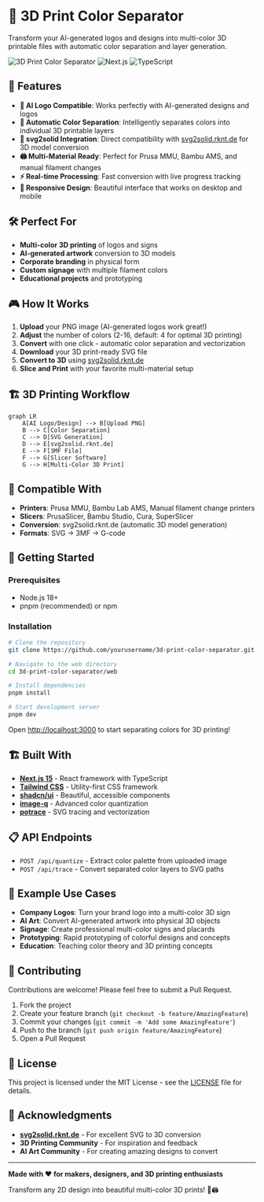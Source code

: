 # 🎨 3D Print Color Separator

Transform your AI-generated logos and designs into multi-color 3D printable files with automatic color separation and layer generation.

![3D Print Color Separator](https://img.shields.io/badge/3D%20Printing-Multi--Color-blue?style=for-the-badge)
![Next.js](https://img.shields.io/badge/Next.js-15-black?style=for-the-badge&logo=next.js)
![TypeScript](https://img.shields.io/badge/TypeScript-Ready-blue?style=for-the-badge&logo=typescript)

## 🚀 Features

- **🎯 AI Logo Compatible**: Works perfectly with AI-generated designs and logos
- **🌈 Automatic Color Separation**: Intelligently separates colors into individual 3D printable layers
- **🔧 svg2solid Integration**: Direct compatibility with [svg2solid.rknt.de](https://svg2solid.rknt.de/) for 3D model conversion
- **🖨️ Multi-Material Ready**: Perfect for Prusa MMU, Bambu AMS, and manual filament changes
- **⚡ Real-time Processing**: Fast conversion with live progress tracking
- **📱 Responsive Design**: Beautiful interface that works on desktop and mobile

## 🛠️ Perfect For

- **Multi-color 3D printing** of logos and signs
- **AI-generated artwork** conversion to 3D models
- **Corporate branding** in physical form
- **Custom signage** with multiple filament colors
- **Educational projects** and prototyping

## 🎮 How It Works

1. **Upload** your PNG image (AI-generated logos work great!)
2. **Adjust** the number of colors (2-16, default: 4 for optimal 3D printing)
3. **Convert** with one click - automatic color separation and vectorization
4. **Download** your 3D print-ready SVG file
5. **Convert to 3D** using [svg2solid.rknt.de](https://svg2solid.rknt.de/)
6. **Slice and Print** with your favorite multi-material setup

## 🏗️ 3D Printing Workflow

```mermaid
graph LR
    A[AI Logo/Design] --> B[Upload PNG]
    B --> C[Color Separation]
    C --> D[SVG Generation]
    D --> E[svg2solid.rknt.de]
    E --> F[3MF File]
    F --> G[Slicer Software]
    G --> H[Multi-Color 3D Print]
```

## 🔧 Compatible With

- **Printers**: Prusa MMU, Bambu Lab AMS, Manual filament change printers
- **Slicers**: PrusaSlicer, Bambu Studio, Cura, SuperSlicer
- **Conversion**: svg2solid.rknt.de (automatic 3D model generation)
- **Formats**: SVG → 3MF → G-code

## 🚀 Getting Started

### Prerequisites
- Node.js 18+ 
- pnpm (recommended) or npm

### Installation

```bash
# Clone the repository
git clone https://github.com/yourusername/3d-print-color-separator.git

# Navigate to the web directory
cd 3d-print-color-separator/web

# Install dependencies
pnpm install

# Start development server
pnpm dev
```

Open [http://localhost:3000](http://localhost:3000) to start separating colors for 3D printing!

## 🏗️ Built With

- **[Next.js 15](https://nextjs.org/)** - React framework with TypeScript
- **[Tailwind CSS](https://tailwindcss.com/)** - Utility-first CSS framework
- **[shadcn/ui](https://ui.shadcn.com/)** - Beautiful, accessible components
- **[image-q](https://github.com/ibezkrovnyi/image-quantization)** - Advanced color quantization
- **[potrace](https://www.npmjs.com/package/potrace)** - SVG tracing and vectorization

## 📋 API Endpoints

- `POST /api/quantize` - Extract color palette from uploaded image
- `POST /api/trace` - Convert separated color layers to SVG paths

## 🎨 Example Use Cases

- **Company Logos**: Turn your brand logo into a multi-color 3D sign
- **AI Art**: Convert AI-generated artwork into physical 3D objects  
- **Signage**: Create professional multi-color signs and placards
- **Prototyping**: Rapid prototyping of colorful designs and concepts
- **Education**: Teaching color theory and 3D printing concepts

## 🤝 Contributing

Contributions are welcome! Please feel free to submit a Pull Request.

1. Fork the project
2. Create your feature branch (`git checkout -b feature/AmazingFeature`)
3. Commit your changes (`git commit -m 'Add some AmazingFeature'`)
4. Push to the branch (`git push origin feature/AmazingFeature`)
5. Open a Pull Request

## 📄 License

This project is licensed under the MIT License - see the [LICENSE](LICENSE) file for details.

## 🙏 Acknowledgments

- **[svg2solid.rknt.de](https://svg2solid.rknt.de/)** - For excellent SVG to 3D conversion
- **3D Printing Community** - For inspiration and feedback
- **AI Art Community** - For creating amazing designs to convert

---

**Made with ❤️ for makers, designers, and 3D printing enthusiasts**

Transform any 2D design into beautiful multi-color 3D prints! 🎨🖨️
